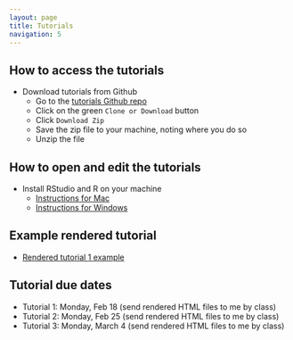 ```yaml
---
layout: page
title: Tutorials
navigation: 5
---
```

## How to access the tutorials
* Download tutorials from Github
  - Go to the [tutorials Github repo](https://github.com/lcthomas/eng682s19-tutorials)
  - Click on the green `Clone or Download` button
  - Click `Download Zip`
  - Save the zip file to your machine, noting where you do so
  - Unzip the file

## How to open and edit the tutorials
* Install RStudio and R on your machine
  - [Instructions for Mac](https://medium.com/@GalarnykMichael/install-r-and-rstudio-on-mac-e911606ce4f4)
  - [Instructions for Windows](https://medium.com/@GalarnykMichael/install-r-and-rstudio-on-windows-5f503f708027)

## Example rendered tutorial
* [Rendered tutorial 1 example](https://lindsaythomas.net/eng682s19/tutorial-1.html)

## Tutorial due dates
* Tutorial 1: Monday, Feb 18 (send rendered HTML files to me by class)
* Tutorial 2: Monday, Feb 25 (send rendered HTML files to me by class)
* Tutorial 3: Monday, March 4 (send rendered HTML files to me by class)

